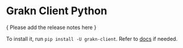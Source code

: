 # Grakn Client Python

{ Please add the release notes here }

To install it, run `pip install -U grakn-client`.
Refer to [docs](https://dev.grakn.ai/docs/client-api/python#installation) if needed.
